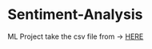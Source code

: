 # Sentiment-Analysis
ML Project
take the csv file from -> [HERE](https://www.kaggle.com/code/paoloripamonti/twitter-sentiment-analysis/input)
